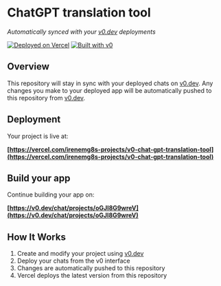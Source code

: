 # ChatGPT translation tool

*Automatically synced with your [v0.dev](https://v0.dev) deployments*

[![Deployed on Vercel](https://img.shields.io/badge/Deployed%20on-Vercel-black?style=for-the-badge&logo=vercel)](https://vercel.com/irenemg8s-projects/v0-chat-gpt-translation-tool)
[![Built with v0](https://img.shields.io/badge/Built%20with-v0.dev-black?style=for-the-badge)](https://v0.dev/chat/projects/oGJI8G9wreV)

## Overview

This repository will stay in sync with your deployed chats on [v0.dev](https://v0.dev).
Any changes you make to your deployed app will be automatically pushed to this repository from [v0.dev](https://v0.dev).

## Deployment

Your project is live at:

**[https://vercel.com/irenemg8s-projects/v0-chat-gpt-translation-tool](https://vercel.com/irenemg8s-projects/v0-chat-gpt-translation-tool)**

## Build your app

Continue building your app on:

**[https://v0.dev/chat/projects/oGJI8G9wreV](https://v0.dev/chat/projects/oGJI8G9wreV)**

## How It Works

1. Create and modify your project using [v0.dev](https://v0.dev)
2. Deploy your chats from the v0 interface
3. Changes are automatically pushed to this repository
4. Vercel deploys the latest version from this repository